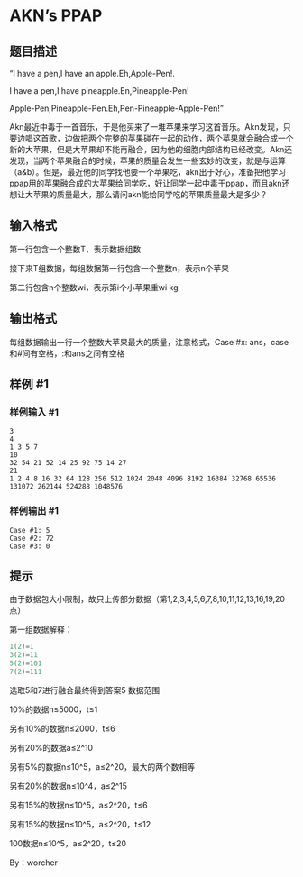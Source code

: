 # AKN’s PPAP

## 题目描述

“I have a pen,I have an apple.Eh,Apple-Pen!.

I have a pen,I have pineapple.En,Pineapple-Pen!

Apple-Pen,Pineapple-Pen.Eh,Pen-Pineapple-Apple-Pen!”

Akn最近中毒于一首音乐，于是他买来了一堆苹果来学习这首音乐。Akn发现，只要边唱这首歌，边做把两个完整的苹果碰在一起的动作，两个苹果就会融合成一个新的大苹果，但是大苹果却不能再融合，因为他的细胞内部结构已经改变。Akn还发现，当两个苹果融合的时候，苹果的质量会发生一些玄妙的改变，就是与运算（a&b）。但是，最近他的同学找他要一个苹果吃，akn出于好心，准备把他学习ppap用的苹果融合成的大苹果给同学吃，好让同学一起中毒于ppap，而且akn还想让大苹果的质量最大，那么请问akn能给同学吃的苹果质量最大是多少？


## 输入格式

第一行包含一个整数T，表示数据组数

接下来T组数据，每组数据第一行包含一个整数n，表示n个苹果

第二行包含n个整数wi，表示第i个小苹果重wi kg


## 输出格式

每组数据输出一行一个整数大苹果最大的质量，注意格式，Case #x: ans，case和#间有空格，:和ans之间有空格


## 样例 #1

### 样例输入 #1
```
3
4
1 3 5 7
10
32 54 21 52 14 25 92 75 14 27
21
1 2 4 8 16 32 64 128 256 512 1024 2048 4096 8192 16384 32768 65536 131072 262144 524288 1048576
```

### 样例输出 #1

```
Case #1: 5 
Case #2: 72
Case #3: 0
```

## 提示

由于数据包大小限制，故只上传部分数据（第1,2,3,4,5,6,7,8,10,11,12,13,16,19,20点）

第一组数据解释：

```cpp
1(2)=1
3(2)=11
5(2)=101
7(2)=111
```
选取5和7进行融合最终得到答案5
数据范围

10%的数据n≤5000，t≤1

另有10%的数据n≤2000，t≤6

另有20%的数据a≤2^10

另有5%的数据n≤10^5，a≤2^20，最大的两个数相等

另有20%的数据n≤10^4，a≤2^15

另有15%的数据n≤10^5，a≤2^20，t≤6

另有15%的数据n≤10^5，a≤2^20，t≤12

100数据n≤10^5，a≤2^20，t≤20

By：worcher

